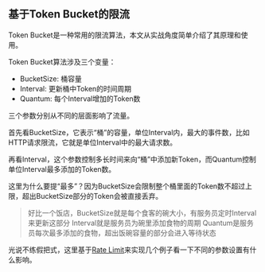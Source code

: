 基于Token Bucket的限流
--------------------

Token Bucket是一种常用的限流算法，本文从实战角度简单介绍了其原理和使用。

Token Bucket算法涉及三个变量：

* BucketSize: 桶容量
* Interval: 更新桶中Token的时间周期
* Quantum: 每个Interval增加的Token数

三个参数分别从不同的层面影响了流量。
 
首先看BucketSize，它表示“桶”的容量，单位Interval内，最大的事件数，比如HTTP请求限流，它就是单位Interval中的最大请求数。

再看Interval，这个参数控制多长时间来向“桶”中添加新Token，而Quantum控制单位Interval最多添加的Token数。

这里为什么要提“最多”？因为BucketSize会限制整个桶里面的Token数不超过上限，超出BucketSize部分的Token会被直接丢弃。

> 好比一个饭店，BucketSize就是每个食客的碗大小，有服务员定时Interval来更新这部分
> Interval就是服务员为碗里添加食物的周期
> Quantum是服务员每次最多添加的食物，超出饭碗容量的部分会进入等待状态

光说不练假把式，这里基于[Rate Limit](https://github.com/juju/ratelimit)来实现几个例子看一下不同的参数设置有什么影响。


